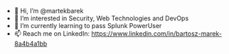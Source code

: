 - 👋 Hi, I’m @martekbarek
- 👀 I’m interested in Security, Web Technologies and DevOps
- 🌱 I’m currently learning to pass Splunk PowerUser
- 📫 Reach me on LinkedIn: https://www.linkedin.com/in/bartosz-marek-8a4b4a1bb

<!---
martekbarek/martekbarek is a ✨ special ✨ repository because its `README.md` (this file) appears on your GitHub profile.
You can click the Preview link to take a look at your changes.
--->

